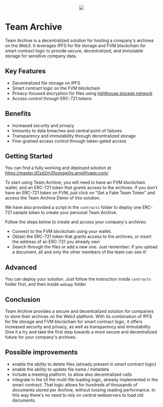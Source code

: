 <div style="text-align: center">
    <img src="https://user-images.githubusercontent.com/12898752/216574956-fcf70588-fa75-4ea2-b255-9c908ae47473.png">
</div>

# Team Archive

Team Archive is a decentralized solution for hosting a company's archives on the Web3.
It leverages IPFS for file storage and FVM blockchain for smart contract logic to provide secure, 
decentralized, and immutable storage for sensitive company data.

## Key Features
* Decentralized file storage on IPFS
* Smart contract logic on the FVM blockchain
* Privacy-focused encryption for files using [lighthouse.storage network](https://www.lighthouse.storage/)
* Access control through ERC-721 tokens

## Benefits
* Increased security and privacy
* Immunity to data breaches and central point of failures
* Transparency and immutability through decentralized storage
* Fine-grained access control through token-gated access

## Getting Started

You can find a fully working and deployed solution at
https://master.d2zd2m35omgw0g.amplifyapp.com/

To start using Team Archive, you will need to have an FVM blockchain wallet, 
and an ERC-721 token that grants access to the archives. If you don't have an ERC-721
token on FVM, just click on "Get a Fake Team Token" and access the Team Archive Demo of this solution. 

We have also provided a script in the `contracts` folder to deploy one ERC-721 sample token to create your personal
Team Archive.

Follow the steps below to create and access your company's archives:
* Connect to the FVM blockchain using your wallet.
* Obtain the ERC-721 token that grants access to the archives, or insert the address of an ERC-721 you already own
* Search through the files or add a new one. Just remember: if you upload a document, all and only
the other members of the team can see it!

## Advanced

You can deploy your solution. Just follow the instruction inside `contracts` folder first,
and then inside `webapp` folder

## Conclusion
Team Archive provides a secure and decentralized solution for companies to store their archives on the Web3 platform. 
With its combination of IPFS for file storage and FVM blockchain for smart contract logic, 
it offers increased security and privacy, as well as transparency and immutability.
Give it a try and take the first step towards a more secure and decentralized future for your company's archives.

## Possible improvements
* enable the ability to delete files (already present in smart contract logic)
* enable the ability to update file name / metadata
* include a meeting platform, to allow also decentralized calls
* integrate in the UI the multi-file loading logic, already implemented in the smart contract. 
That logic allows for hundreds of thousands of documents stored per Archive, without loosing reading performance.
In this way there's no need to rely on central webservers to load old documents.

